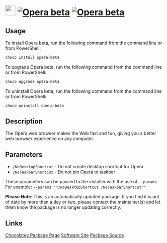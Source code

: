 ﻿# <img src="https://cdn.jsdelivr.net/gh/mkevenaar/chocolatey-packages@9f61a113f6d9f1bba2af3ef78d13306fde889492/icons/opera-beta.png" width="32" height="32"/> [![Opera beta](https://img.shields.io/chocolatey/v/opera-beta.svg?label=Opera+beta)](https://chocolatey.org/packages/opera-beta) [![Opera beta](https://img.shields.io/chocolatey/dt/opera-beta.svg)](https://chocolatey.org/packages/opera-beta)

## Usage
To install Opera beta, run the following command from the command line or from PowerShell:
```powershell
choco install opera-beta
```

To upgrade Opera beta, run the following command from the command line or from PowerShell:
```powershell
choco upgrade opera-beta
```

To uninstall Opera beta, run the following command from the command line or from PowerShell:
```powershell
choco uninstall opera-beta
```

## Description
The Opera web browser makes the Web fast and fun, giving you a better web browser experience on any computer.


## Parameters
- `/NoDesktopShortcut` - Do not create desktop shortcut for Opera
- `/NoTaskbarShortcut` - Do not pin Opera to taskbar

These parameters can be passed to the installer with the use of `--params`.
For example: `--params '"/NoDesktopShortcut /NoTaskbarShortcut"'`

**Please Note**: This is an automatically updated package. If you find it is
out of date by more than a day or two, please contact the maintainer(s) and
let them know the package is no longer updating correctly.


## Links
[Chocolatey Package Page](https://chocolatey.org/packages/opera-beta)
[Software Site](http://www.opera.com/computer/beta)
[Package Source](https://github.com/mkevenaar/chocolatey-packages/tree/master/automatic/opera-beta)

